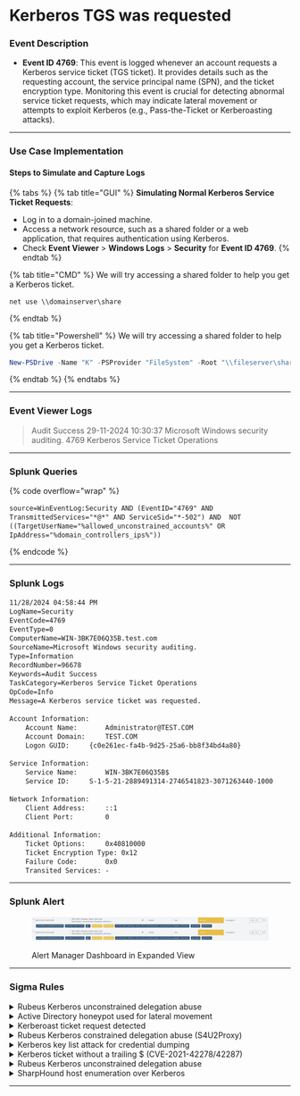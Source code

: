 # Kerberos TGS was requested

### Event Description

* **Event ID 4769**: This event is logged whenever an account requests a Kerberos service ticket (TGS ticket). It provides details such as the requesting account, the service principal name (SPN), and the ticket encryption type. Monitoring this event is crucial for detecting abnormal service ticket requests, which may indicate lateral movement or attempts to exploit Kerberos (e.g., Pass-the-Ticket or Kerberoasting attacks).

***

### Use Case Implementation

#### Steps to Simulate and Capture Logs

{% tabs %}
{% tab title="GUI" %}
**Simulating Normal Kerberos Service Ticket Requests**:

* Log in to a domain-joined machine.
* Access a network resource, such as a shared folder or a web application, that requires authentication using Kerberos.
* Check **Event Viewer** > **Windows Logs** > **Security** for **Event ID 4769**.
{% endtab %}

{% tab title="CMD" %}
We will try accessing a shared folder to help you get a Kerberos ticket.

```batch
net use \\domainserver\share
```
{% endtab %}

{% tab title="Powershell" %}
We will try accessing a shared folder to help you get a Kerberos ticket.

```powershell
New-PSDrive -Name "K" -PSProvider "FileSystem" -Root "\\fileserver\shared"
```
{% endtab %}
{% endtabs %}

***

### Event Viewer Logs

> Audit Success 29-11-2024 10:30:37 Microsoft Windows security auditing. 4769 Kerberos Service Ticket Operations

***

### Splunk Queries

{% code overflow="wrap" %}
```splunk-spl
source=WinEventLog:Security AND (EventID="4769" AND TransmittedServices="*@*" AND ServiceSid="*-502") AND  NOT ((TargetUserName="%allowed_unconstrained_accounts%" OR IpAddress="%domain_controllers_ips%"))
```
{% endcode %}

***

### Splunk Logs

```
11/28/2024 04:58:44 PM
LogName=Security
EventCode=4769
EventType=0
ComputerName=WIN-3BK7E06Q35B.test.com
SourceName=Microsoft Windows security auditing.
Type=Information
RecordNumber=96678
Keywords=Audit Success
TaskCategory=Kerberos Service Ticket Operations
OpCode=Info
Message=A Kerberos service ticket was requested.

Account Information:
	Account Name:		Administrator@TEST.COM
	Account Domain:		TEST.COM
	Logon GUID:		{c0e261ec-fa4b-9d25-25a6-bb8f34bd4a80}

Service Information:
	Service Name:		WIN-3BK7E06Q35B$
	Service ID:		S-1-5-21-2889491314-2746541823-3071263440-1000

Network Information:
	Client Address:		::1
	Client Port:		0

Additional Information:
	Ticket Options:		0x40810000
	Ticket Encryption Type:	0x12
	Failure Code:		0x0
	Transited Services:	-
```

***

### Splunk Alert

<figure><img src="../../.gitbook/assets/image (1).png" alt=""><figcaption><p>Alert Manager Dashboard in Expanded View</p></figcaption></figure>

***

### Sigma Rules

<details>

<summary>Rubeus Kerberos unconstrained delegation abuse</summary>

```yaml
title: Rubeus Kerberos unconstrained delegation abuse
description: Detects scenarios where an attacker abuse Kerberos unconstrained delegation for domain persistence.
references:
- https://dirkjanm.io/krbrelayx-unconstrained-delegation-abuse-toolkit/
- https://www.harmj0y.net/blog/activedirectory/s4u2pwnage/
- https://shenaniganslabs.io/2019/01/28/Wagging-the-Dog.html
- https://www.ired.team/offensive-security-experiments/active-directory-kerberos-abuse/abusing-kerberos-constrained-delegation
- https://www.guidepointsecurity.com/delegating-like-a-boss-abusing-kerberos-delegation-in-active-directory/
- https://stealthbits.com/blog/what-is-kerberos-delegation-an-overview-of-kerberos-delegation/
- https://www.thehacker.recipes/ad/movement/kerberos/delegations#talk
tags:
- attack.credential_access
- attack.t1558
author: mdecrevoisier
status: experimental
logsource:
  product: windows
  service: security
detection:
  selection:
    EventID: 4769
    TransmittedServices|contains: '@'
    ServiceSid|endswith: '-502' # Krbtgt account SID
  filter:
    - TargetUserName: '%allowed_unconstrained_accounts%' # User accounts allowed to perform unconstrained delegation
    - IpAddress: '%domain_controllers_ips%'              # reduce amount of false positives
  condition: selection and not filter
falsepositives:
- Accounts with unconstrained delegation enabled
level: high
```

{% code overflow="wrap" %}
```splunk-spl
source=WinEventLog:Security AND (EventID="4769" AND TransmittedServices="*@*" AND ServiceSid="*-502") AND  NOT ((TargetUserName="%allowed_unconstrained_accounts%" OR IpAddress="%domain_controllers_ips%"))
```
{% endcode %}

</details>

<details>

<summary>Active Directory honeypot used for lateral movement</summary>

```yaml
title: Active Directory honeypot used for lateral movement
description: Detects scenarios where an attacker is using
requirements: ensure that those accounts are "attractive", documented, do not create any breach and cannot be used against your organization.
references:
- https://github.com/mdecrevoisier/EVTX-to-MITRE-Attack/tree/master/TA0007-Discovery/T1087-Account%20discovery
- http://www.labofapenetrationtester.com/2018/10/deploy-deception.html
- https://jblog.javelin-networks.com/blog/the-honeypot-buster/
tags:
- attack.lateral_movement
- attack.t1021
author: mdecrevoisier
status: experimental
logsource:
  product: windows
  service: security
detection:
  selection:
    EventID:
      - 4624
      - 4625
      - 4768
      - 4769
      - 4770
      - 4771
      - 5140
      - 5145
    TargetUserName: '%honeypot_account_list%'
  condition: selection
falsepositives:
- pentest
level: high
```

{% code overflow="wrap" %}
```splunk-spl
source=WinEventLog:Security AND ((EventID="4624" OR EventID="4625" OR EventID="4768" OR EventID="4769" OR EventID="4770" OR EventID="4771" OR EventID="5140" OR EventID="5145") AND TargetUserName="%honeypot_account_list%")
```
{% endcode %}

</details>

<details>

<summary>Kerberoast ticket request detected</summary>

```yaml
title: Kerberoast ticket request detected
name: kerberoast_ticket_request
description: Detects scenarios where an attacker requests a Kerberoast ticket with low encryption to perform offline brutforce and forge a new ticket to get access to the targeted resource.
references:
  - https://github.com/mdecrevoisier/EVTX-to-MITRE-Attack/tree/master/TA0006-Credential%20Access/T1558-Steal%20or%20Forge%20Kerberos%20Tickets
  - https://www.trustedsec.com/blog/the-art-of-bypassing-kerberoast-detections-with-orpheus/
  - https://blog.harmj0y.net/redteaming/kerberoasting-revisited/
  - https://blog.harmj0y.net/powershell/kerberoasting-without-mimikatz/
  - https://www.hackingarticles.in/as-rep-roasting/
  - https://adsecurity.org/?p=2293
  - https://adsecurity.org/?p=3458
  - https://blog.stealthbits.com/extracting-service-account-passwords-with-kerberoasting/
  - https://blogs.technet.microsoft.com/motiba/2018/02/23/detecting-kerberoasting-activity-using-azure-security-center/
  - https://github.com/nidem/kerberoast
  - https://github.com/skelsec/kerberoast
  - https://posts.specterops.io/capability-abstraction-fbeaeeb26384
  - https://www.trimarcsecurity.com/single-post/TrimarcResearch/Detecting-Kerberoasting-Activity
  - https://m365internals.com/2021/11/08/kerberoast-with-opsec/
  - https://redcanary.com/blog/marshmallows-and-kerberoasting/
  - https://www.semperis.com/blog/new-attack-paths-as-requested-sts/
  - https://www.trustedsec.com/blog/the-art-of-bypassing-kerberoast-detections-with-orpheus/
  - https://nored0x.github.io/red-teaming/Kerberos-Attacks-Kerbroasting/
tags:
  - attack.credential_access
  - attack.t1558.003
author: mdecrevoisier
status: experimental
logsource:
  product: windows
  service: security
detection:
  selection:
    EventID: 4769
    #TicketOptions: # depending on the source/tool, the options may change.
    #- 0x40810000
    #- 0x40800000
    #- 0x40810010
    #- 0x40800010
    TicketEncryptionType: 0x17 # RC4-HMAC
    Status: 0x0 # Success
  filter:
    - ServiceName|endswith: "$" # Exclude computer account services
    - ServiceSid: "S-1-5-21-*-0" # Exclude domain Service
    - ServiceSid|endswith: "-502" # Exclude Krbtgt service
    - TargetUserName|contains: "$@" # Exclude computer accounts requests
    - IpAddress:
        - "::1"
        - "127.0.0.1"
        - "%domain_controllers_ips%"
    #- ServiceName NOT IN TargetUserName (NOT SUPPORTED BY ALL SIEM)
  condition: selection and not filter
falsepositives:
  - Applications using RC4 encryption (SAP, Azure AD, legacy applications...)
level: high

---
title: Kerberoast ticket request detected Count
status: experimental
correlation:
  type: value_count
  rules:
    - kerberoast_ticket_request
  group-by:
    - ServiceName
  timespan: 30m
  condition:
    gte: 2
    field: IpAddress
level: high

```

{% code overflow="wrap" %}
```splunk-spl
source="WinEventLog:Security" EventCode=4769 TicketEncryptionType=23 Status=0 NOT (ServiceName="*$" OR ServiceSid="S-1-5-21-*-0" OR ServiceSid="*-502" OR TargetUserName="*$@*" OR IpAddress IN ("::1", "127.0.0.1", "%domain_controllers_ips%"))

| bin _time span=30m
| stats dc(IpAddress) as value_count by _time ServiceName

| search value_count >= 2
```
{% endcode %}

</details>

<details>

<summary>Rubeus Kerberos constrained delegation abuse (S4U2Proxy)</summary>

```yaml
title: Rubeus Kerberos constrained delegation abuse (S4U2Proxy)
description: Detects scenarios where an attacker abuse Kerberos constrained delegation in order to escalate privileges.
references:
- https://dirkjanm.io/krbrelayx-unconstrained-delegation-abuse-toolkit/
- https://www.harmj0y.net/blog/activedirectory/s4u2pwnage/
- https://shenaniganslabs.io/2019/01/28/Wagging-the-Dog.html
- https://www.ired.team/offensive-security-experiments/active-directory-kerberos-abuse/abusing-kerberos-constrained-delegation
- https://www.guidepointsecurity.com/delegating-like-a-boss-abusing-kerberos-delegation-in-active-directory/
- https://stealthbits.com/blog/what-is-kerberos-delegation-an-overview-of-kerberos-delegation/
- https://www.thehacker.recipes/ad/movement/kerberos/delegations#talk
tags:
- attack.credential_access
- attack.t1558
author: mdecrevoisier
status: experimental
logsource:
  product: windows
  service: security
detection:
  selection:
    EventID: 4769
    TransmittedServices|contains: '@'
  filter:
    - ServiceSid|endswith: '-502' # Krbtgt account SID is excluded as it may be related to "Unconstrained Domain Persistence" (see other rule)
    - TargetUserName: '%allowed_S4U2Proxy_accounts%' # User accounts allowed to perform constrained delegation
    - IpAddress: '%domain_controllers_ips%'          # reduce amount of false positives
  condition: selection and not filter
falsepositives:
- Accounts with constrained delegation enabled
level: high
```

{% code overflow="wrap" %}
```splunk-spl
source=WinEventLog:Security AND (EventID="4769" AND TransmittedServices="*@*") AND  NOT ((ServiceSid="*-502" OR TargetUserName="%allowed_S4U2Proxy_accounts%" OR IpAddress="%domain_controllers_ips%"))
```
{% endcode %}

</details>

<details>

<summary>Kerberos key list attack for credential dumping</summary>

```yaml
title: Kerberos key list attack for credential dumping
description: Detects scenarios where an attacker attempts to forge a special Kerberos service ticket in order to extract credentials from Read Only Domain Controllers (RODC).
references:
- https://www.secureauth.com/blog/the-kerberos-key-list-attack-the-return-of-the-read-only-domain-controllers/
- https://www.tarlogic.com/blog/how-to-attack-kerberos/
tags:
- attack.credential_access
- attack.t1003 # credential dumping
- attack.t1558 # forget ticket
author: mdecrevoisier
status: experimental
logsource:
  product: windows
  service: security
detection:
  selection:
    EventID: 4769
    Status: 0x0 # Success
    TicketOptions: '0x10000' # proxiable ticket
  filter:
    - IpAddress: '%domain_controllers_ips%'     # reduce amount of false positives
    - TargetUserName: '%account_allowed_proxy%' # accounts allowed to perform proxiable requests
  condition: selection and not filter
falsepositives:
- Applications or services performing delegation activities, ADFS servers
level: high
```

{% code overflow="wrap" %}
```splunk-spl
source=WinEventLog:Security AND (EventID="4769" AND Status="0" AND TicketOptions="0x10000") AND  NOT ((IpAddress="%domain_controllers_ips%" OR TargetUserName="%account_allowed_proxy%"))
```
{% endcode %}

</details>

<details>

<summary>Kerberos ticket without a trailing $ (CVE-2021-42278/42287)</summary>

```yaml
title: Kerberos ticket without a trailing $ (CVE-2021-42278/42287)
description: Detects scenarios where an attacker attempts to spoof the SAM account name of a a domain controller in order to impersonate it. Vulnerability comes from that computer accounts should have a trailing $ in their name (i.e. sAMAccountName attribute) but no validation process existed until the patch was released. During the offensive phase, attacker will create and rename the sAMAccountName of a computer account to look like the one of a domain controller.
references:
- https://github.com/mdecrevoisier/EVTX-to-MITRE-Attack/tree/master/TA0006-Credential%20Access/T1558-Steal%20or%20Forge%20Kerberos%20Tickets
- https://exploit.ph/cve-2021-42287-cve-2021-42278-weaponisation.html
- https://www.thehacker.recipes/ad/movement/kerberos/samaccountname-spoofing
- https://support.microsoft.com/en-us/topic/kb5008380-authentication-updates-cve-2021-42287-9dafac11-e0d0-4cb8-959a-143bd0201041
- https://github.com/WazeHell/sam-the-admin
- https://github.com/cube0x0/noPac
- https://github.com/ly4k/Pachine
- https://cloudbrothers.info/en/exploit-kerberos-samaccountname-spoofing/
tags:
- attack.credential_access
- attack.t1558 # forged ticket
- attack.privilege_escalation
- attack.t1068 # exploitation for privilege escalation
author: mdecrevoisier
status: experimental
logsource:
  product: windows
  service: security
detection:
  selection_tgt:
    EventID: 4768
    Status: 0x0 # Success
    ServiceSid|endswith: '-502' # Krbtgt account SID
    #TargetUserName.lower() == Computer.split(".")[0].lower() # normal behavior would be that TargetUsername and Computer are different (DC01$ and DC01.domain.lan). Having both matching is suspicious.

  selection_tgs:
    EventID: 4769
    Status: 0x0 # Success
    ServiceName|endswith: $
    #TargetUserName.split("@")[0].lower() == Computer.split(".")[0].lower() # normal behavior would be that TargetUsername and Computer are different (DC01$@domain.lan vs DC01.domain.lan). Having both matching is suspicious.

  selection_host:
    TargetUserName|contains: "$"

  condition: (selection_tgt or selection_tgs) and not selection_host
falsepositives:
- None
level: high

```

{% code overflow="wrap" %}
```splunk-spl
source=WinEventLog:Security AND ((EventID="4768" AND Status="0" AND ServiceSid="*-502") OR (EventID="4769" AND Status="0" AND ServiceName="*$")) AND  NOT (TargetUserName="*$*")
```
{% endcode %}

</details>

<details>

<summary>Rubeus Kerberos unconstrained delegation abuse</summary>

```yaml
title: Rubeus Kerberos unconstrained delegation abuse
description: Detects scenarios where an attacker abuse Kerberos unconstrained delegation for domain persistence.
references:
- https://dirkjanm.io/krbrelayx-unconstrained-delegation-abuse-toolkit/
- https://www.harmj0y.net/blog/activedirectory/s4u2pwnage/
- https://shenaniganslabs.io/2019/01/28/Wagging-the-Dog.html
- https://www.ired.team/offensive-security-experiments/active-directory-kerberos-abuse/abusing-kerberos-constrained-delegation
- https://www.guidepointsecurity.com/delegating-like-a-boss-abusing-kerberos-delegation-in-active-directory/
- https://stealthbits.com/blog/what-is-kerberos-delegation-an-overview-of-kerberos-delegation/
- https://www.thehacker.recipes/ad/movement/kerberos/delegations#talk
tags:
- attack.credential_access
- attack.t1558
author: mdecrevoisier
status: experimental
logsource:
  product: windows
  service: security
detection:
  selection:
    EventID: 4769
    TransmittedServices|contains: '@'
    ServiceSid|endswith: '-502' # Krbtgt account SID
  filter:
    - TargetUserName: '%allowed_unconstrained_accounts%' # User accounts allowed to perform unconstrained delegation
    - IpAddress: '%domain_controllers_ips%'              # reduce amount of false positives
  condition: selection and not filter
falsepositives:
- Accounts with unconstrained delegation enabled
level: high
```

{% code overflow="wrap" %}
```splunk-spl
source=WinEventLog:Security AND (EventID="4769" AND TransmittedServices="*@*" AND ServiceSid="*-502") AND  NOT ((TargetUserName="%allowed_unconstrained_accounts%" OR IpAddress="%domain_controllers_ips%"))
```
{% endcode %}

</details>

<details>

<summary>SharpHound host enumeration over Kerberos</summary>

```yaml
title: SharpHound host enumeration over Kerberos
name: sharphound_enumeration_kerberos
description: Detect if a source host is requesting multiple Kerberos Service tickets (TGS) for different assets in a short period of time.
references:
  - https://docs.microsoft.com/en-us/windows/security/threat-protection/auditing/event-4769
  - https://github.com/mdecrevoisier/EVTX-to-MITRE-Attack/tree/master/TA0007-Discovery/T1087-Account%20discovery
  - https://www.splunk.com/en_us/blog/security/sharing-is-not-caring-hunting-for-file-share-discovery.html
tags:
  - attack.discovery
  - attack.t1069.002
  - attack.t1087.002
author: mdecrevoisier
status: experimental
logsource:
  product: windows
  service: security
detection:
  selection:
    EventID: 4769
    ServiceName|endswith: "$"
    Status: 0x0
  filter:
    - IpAddress:
        - "::1"
        - "%domain_controllers_ip%"
    - TargetUserName|contains: "$@" # excludes computer accounts
  condition: selection and not filter
  timeframe: 5m
falsepositives:
  - Administrator activity, backup software
level: medium

---
title: SharpHound host enumeration over Kerberos Count
status: experimental
correlation:
  type: value_count
  rules:
    - sharphound_enumeration_kerberos
  group-by:
    - ServiceName
  timespan: 15m
  condition:
    gte: 20
    field: IpAddress
level: high

```

{% code overflow="wrap" %}
```splunk-spl
source="WinEventLog:Security" EventCode=4769 ServiceName="*$" Status=0 NOT (IpAddress IN ("::1", "%domain_controllers_ip%") OR TargetUserName="*$@*")

| bin _time span=5m
| stats dc(IpAddress) as value_count by _time ServiceName

| search value_count >= 20
```
{% endcode %}

</details>

***
